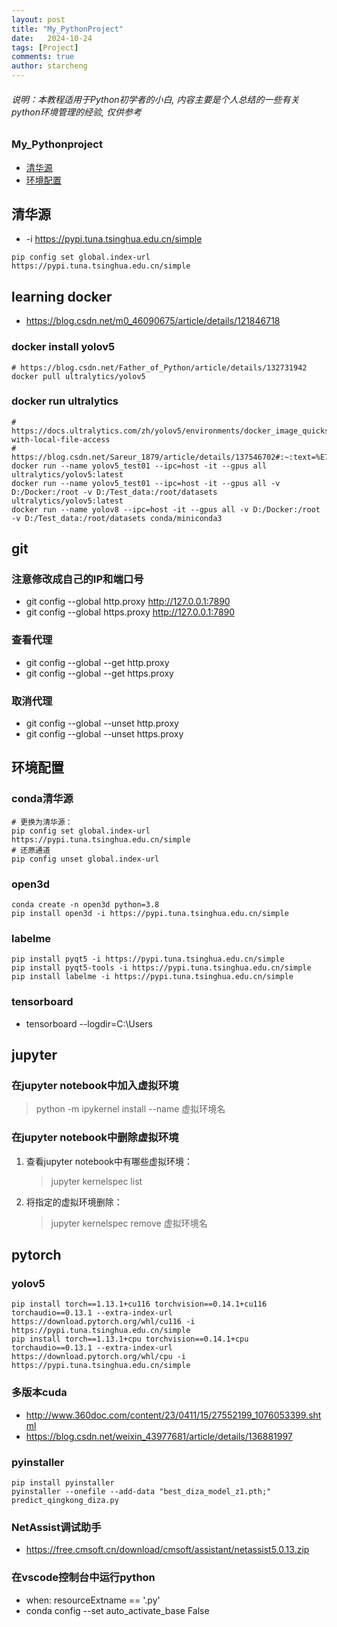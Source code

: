 ```yaml
---
layout: post
title: "My_PythonProject"
date:   2024-10-24
tags: [Project]
comments: true
author: starcheng
---
```


###### 说明：本教程适用于Python初学者的小白, 内容主要是个人总结的一些有关python环境管理的经验, 仅供参考

<!-- more -->

### My_Pythonproject

- [清华源](#清华源)
- [环境配置](#环境配置)

## 清华源

- -i <https://pypi.tuna.tsinghua.edu.cn/simple>

```shell
pip config set global.index-url https://pypi.tuna.tsinghua.edu.cn/simple
```

## learning docker

- <https://blog.csdn.net/m0_46090675/article/details/121846718>

### docker install yolov5

```shell
# https://blog.csdn.net/Father_of_Python/article/details/132731942
docker pull ultralytics/yolov5
```

### docker run ultralytics

```shell
# https://docs.ultralytics.com/zh/yolov5/environments/docker_image_quickstart_tutorial/#container-with-local-file-access
# https://blog.csdn.net/Sareur_1879/article/details/137546702#:~:text=%E7%B3%BB%E5%88%97%E6%96%87%E7%AB%A0%E7%AE%80%E6%91%98%EF%BC%9A.
docker run --name yolov5_test01 --ipc=host -it --gpus all ultralytics/yolov5:latest
docker run --name yolov5_test01 --ipc=host -it --gpus all -v D:/Docker:/root -v D:/Test_data:/root/datasets ultralytics/yolov5:latest
docker run --name yolov8 --ipc=host -it --gpus all -v D:/Docker:/root -v D:/Test_data:/root/datasets conda/miniconda3
```

## git

### 注意修改成自己的IP和端口号

- git config --global http.proxy <http://127.0.0.1:7890>
- git config --global https.proxy <http://127.0.0.1:7890>

### 查看代理

- git config --global --get http.proxy
- git config --global --get https.proxy

### 取消代理

- git config --global --unset http.proxy
- git config --global --unset https.proxy

## 环境配置

### conda清华源

```shell
# 更换为清华源：
pip config set global.index-url https://pypi.tuna.tsinghua.edu.cn/simple
# 还原通道
pip config unset global.index-url
```

### open3d

```shell
conda create -n open3d python=3.8
pip install open3d -i https://pypi.tuna.tsinghua.edu.cn/simple
```

### labelme

```shell
pip install pyqt5 -i https://pypi.tuna.tsinghua.edu.cn/simple
pip install pyqt5-tools -i https://pypi.tuna.tsinghua.edu.cn/simple
pip install labelme -i https://pypi.tuna.tsinghua.edu.cn/simple
```

### tensorboard

- tensorboard --logdir=C:\Users

## jupyter

### 在jupyter notebook中加入虚拟环境

> python -m ipykernel install --name 虚拟环境名

### 在jupyter notebook中删除虚拟环境

1. 查看jupyter notebook中有哪些虚拟环境：
   > jupyter kernelspec list

2. 将指定的虚拟环境删除：
   > jupyter kernelspec remove 虚拟环境名

## pytorch

### yolov5

```shell
pip install torch==1.13.1+cu116 torchvision==0.14.1+cu116 torchaudio==0.13.1 --extra-index-url https://download.pytorch.org/whl/cu116 -i https://pypi.tuna.tsinghua.edu.cn/simple
pip install torch==1.13.1+cpu torchvision==0.14.1+cpu torchaudio==0.13.1 --extra-index-url https://download.pytorch.org/whl/cpu -i https://pypi.tuna.tsinghua.edu.cn/simple
```

### 多版本cuda

- <http://www.360doc.com/content/23/0411/15/27552199_1076053399.shtml>
- <https://blog.csdn.net/weixin_43977681/article/details/136881997>

### pyinstaller

```shell
pip install pyinstaller
pyinstaller --onefile --add-data "best_diza_model_z1.pth;" predict_qingkong_diza.py
```

### NetAssist调试助手

- <https://free.cmsoft.cn/download/cmsoft/assistant/netassist5.0.13.zip>

### 在vscode控制台中运行python

- when: resourceExtname == '.py'
- conda config --set auto_activate_base False
